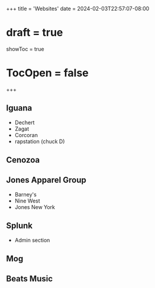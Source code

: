 +++
title = 'Websites'
date = 2024-02-03T22:57:07-08:00
# draft = true
showToc = true
# TocOpen = false
+++

## Iguana

- Dechert
- Zagat
- Corcoran
- rapstation (chuck D)

## Cenozoa

## Jones Apparel Group

- Barney's
- Nine West
- Jones New York

## Splunk

- Admin section

## Mog

## Beats Music
